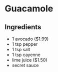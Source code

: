 # Guacamole
## Ingredients
- 1 avocado ($1.99)
- 1 tsp pepper
- 1 tsp salt
- 1 tsp cayenne
- lime juice ($1.50)
- secret sauce 
